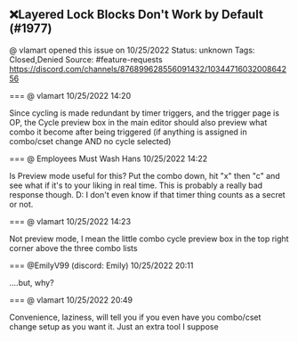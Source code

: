 ## ❌Layered Lock Blocks Don't Work by Default (#1977)
@ vlamart opened this issue on 10/25/2022
Status: unknown
Tags: Closed,Denied
Source: #feature-requests https://discord.com/channels/876899628556091432/1034471603200864256


=== @ vlamart 10/25/2022 14:20

Since cycling is made redundant by timer triggers, and the trigger page is OP, the Cycle preview box in the main editor should also preview what combo it become after being triggered (if anything is assigned in combo/cset change AND no cycle selected)

=== @ Employees Must Wash Hans 10/25/2022 14:22

Is Preview mode useful for this?  Put the combo down, hit "x" then "c" and see what if it's to your liking in real time.
This is probably a really bad response though.  D:
I don't even know if that timer thing counts as a secret or not.

=== @ vlamart 10/25/2022 14:23

Not preview mode, I mean the little combo cycle preview box in the top right corner above the three combo lists

=== @EmilyV99 (discord: Emily) 10/25/2022 20:11

....but, why?

=== @ vlamart 10/25/2022 20:49

Convenience, laziness, will tell you if you even have you combo/cset change setup as you want it. Just an extra tool I suppose
